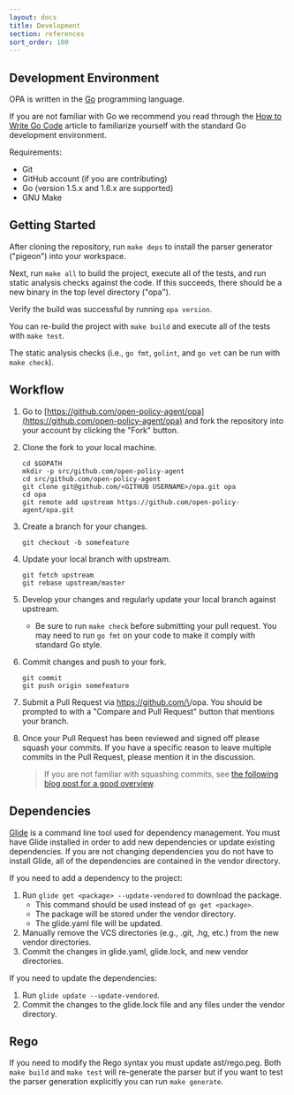 ```yaml
---
layout: docs
title: Development
section: references
sort_order: 100
---
```


## Development Environment

OPA is written in the [Go](https://golang.org) programming language.

If you are not familiar with Go we recommend you read through the [How to Write Go
Code](https://golang.org/doc/code.html) article to familiarize yourself with the standard Go development environment.

Requirements:

- Git
- GitHub account (if you are contributing)
- Go (version 1.5.x and 1.6.x are supported)
- GNU Make

## Getting Started

After cloning the repository, run `make deps` to install the parser generator ("pigeon") into your workspace.

Next, run `make all` to build the project, execute all of the tests, and run
static analysis checks against the code. If this succeeds, there should be a
new binary in the top level directory ("opa").

Verify the build was successful by running `opa version`.

You can re-build the project with `make build` and execute all of the tests
with `make test`.

The static analysis checks (i.e., `go fmt`, `golint`, and `go vet` can be run
with `make check`).

## Workflow

1. Go to [https://github.com/open-policy-agent/opa](https://github.com/open-policy-agent/opa) and fork the repository
   into your account by clicking the "Fork" button.

1. Clone the fork to your local machine.

    ```
    cd $GOPATH
    mkdir -p src/github.com/open-policy-agent
    cd src/github.com/open-policy-agent
    git clone git@github.com/<GITHUB USERNAME>/opa.git opa
    cd opa
    git remote add upstream https://github.com/open-policy-agent/opa.git
    ```

1. Create a branch for your changes.

    ```
    git checkout -b somefeature
    ```

1. Update your local branch with upstream.

    ```
    git fetch upstream
    git rebase upstream/master
    ```

1. Develop your changes and regularly update your local branch against upstream.

    - Be sure to run `make check` before submitting your pull request. You
      may need to run `go fmt` on your code to make it comply with standard Go
      style.

1. Commit changes and push to your fork.

    ```
    git commit
    git push origin somefeature
    ```

1. Submit a Pull Request via https://github.com/\<GITHUB USERNAME>/opa. You
   should be prompted to with a "Compare and Pull Request" button that
   mentions your branch.

1. Once your Pull Request has been reviewed and signed off please squash your
   commits. If you have a specific reason to leave multiple commits in the
   Pull Request, please mention it in the discussion.

   > If you are not familiar with squashing commits, see [the following blog post for a good overview](http://gitready.com/advanced/2009/02/10/squashing-commits-with-rebase.html).

## Dependencies

[Glide](https://github.com/Masterminds/glide) is a command line tool used for
dependency management. You must have Glide installed in order to add new
dependencies or update existing dependencies. If you are not changing
dependencies you do not have to install Glide, all of the dependencies are
contained in the vendor directory.

If you need to add a dependency to the project:

1. Run `glide get <package> --update-vendored` to download the package.
    - This command should be used instead of `go get <package>`.
	- The package will be stored under the vendor directory.
	- The glide.yaml file will be updated.
1. Manually remove the VCS directories (e.g., .git, .hg, etc.) from the new
   vendor directories.
1. Commit the changes in glide.yaml, glide.lock, and new vendor directories.

If you need to update the dependencies:

1. Run `glide update --update-vendored`.
1. Commit the changes to the glide.lock file and any files under the vendor
   directory.

## Rego

If you need to modify the Rego syntax you must update ast/rego.peg. Both `make build` and `make test` will re-generate the parser but if you want to test the parser generation explicitly you can run `make generate`.
